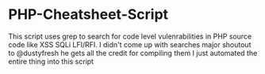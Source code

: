 # PHP-Cheatsheet-Script
This script uses grep to search for code level vulenrabilities in PHP source code like XSS SQLi LFI/RFI.
I didn't come up with searches major shoutout to @dustyfresh he gets all the credit for compiling them I just automated the entire thing into this script
